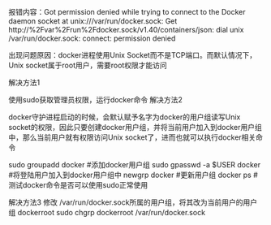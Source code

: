 报错内容：Got permission denied while trying to connect to the Docker daemon socket at unix:///var/run/docker.sock: Get http://%2Fvar%2Frun%2Fdocker.sock/v1.40/containers/json: dial unix /var/run/docker.sock: connect: permission denied

出现问题原因：docker进程使用Unix Socket而不是TCP端口。而默认情况下，Unix socket属于root用户，需要root权限才能访问

 
解决方法1

使用sudo获取管理员权限，运行docker命令
解决方法2

docker守护进程启动的时候，会默认赋予名字为docker的用户组读写Unix socket的权限，因此只要创建docker用户组，并将当前用户加入到docker用户组中，那么当前用户就有权限访问Unix socket了，进而也就可以执行docker相关命令

sudo groupadd docker     #添加docker用户组
sudo gpasswd -a $USER docker     #将登陆用户加入到docker用户组中
newgrp docker     #更新用户组
docker ps    #测试docker命令是否可以使用sudo正常使用

解决方法3
修改 /var/run/docker.sock所属的用户组，将其改为当前用户的用户组 dockerroot
sudo chgrp dockerroot  /var/run/docker.sock
